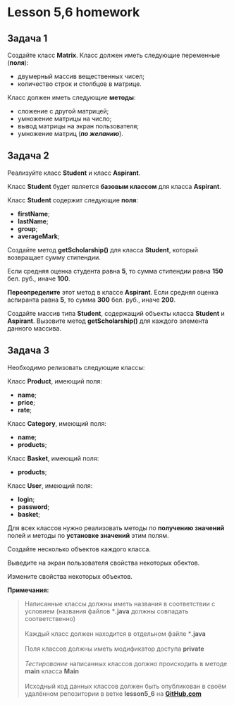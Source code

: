 # Lesson 5,6 homework

## Задача 1

Создайте класс **Matrix**. Класс должен иметь следующие переменные (**поля**):

- двумерный массив вещественных чисел;
- количество строк и столбцов в матрице.

Класс должен иметь следующие **методы**:

- сложение с другой матрицей;
- умножение матрицы на число;
- вывод матрицы на экран пользователя;
- умножение матриц (_**по желанию**_).

## Задача 2

Реализуйте класс **Student** и класс **Aspirant**.

Класс **Student** будет является **базовым классом** для класса **Aspirant**.

Класс **Student** содержит следующие **поля**:

- **firstName**;
- **lastName**;
- **group**;
- **averageMark**;

Создайте метод **getScholarship()** для класса **Student**, который возвращает сумму стипендии.

Если средняя оценка студента равна **5**, то сумма стипендии равна **150** бел. руб., иначе **100**.

**Переопределите** этот метод в классе **Aspirant**. Если средняя оценка аспиранта равна **5**, то сумма **300** бел.
руб., иначе **200**.

Создайте массив типа **Student**, содержащий объекты класса **Student** и **Aspirant**. Вызовите метод **getScholarship()** для каждого элемента данного массива.

## Задача 3

Необходимо релизовать следующие классы:

Класс **Product**, имеющий поля:

- **name**;
- **price**;
- **rate**;

Класс **Category**, имеющий поля:

- **name**;
- **products**;

Класс **Basket**, имеющий поля:

- **products**;

Класс **User**, имеющий поля:

- **login**;
- **password**;
- **basket**;

Для всех классов нужно реализовать методы по **получению значений** полей и методы по **установке значений** этим полям.

Создайте несколько объектов каждого класса.

Выведите на экран пользователя свойства некоторых обектов.

Измените свойства некоторых объектов.

**Примечания:**

> Написанные классы должны иметь названия в соответствии с условием (названия файлов *__.java__ должны совпадать соответственно)<br><br>
> Каждый класс должен находится в отдельном файле *__.java__<br><br>
> Поля классов должны иметь модификатор доступа **private** <br><br>
> _Тестирование_ написанных классов должно происходить в методе **main** класса **Main**<br><br>
> Исходный код данных классов должен быть опубликован в своём удалённом репозитории в ветке __lesson5_6__ на [__GitHub.com__](https://github.com)

